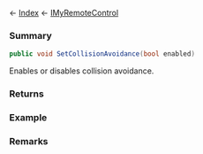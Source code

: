 ← [Index](Api-Index) ← [IMyRemoteControl](Sandbox.ModAPI.Ingame.IMyRemoteControl)

### Summary

```csharp
public void SetCollisionAvoidance(bool enabled)
```

Enables or disables collision avoidance.

### Returns

### Example

### Remarks

